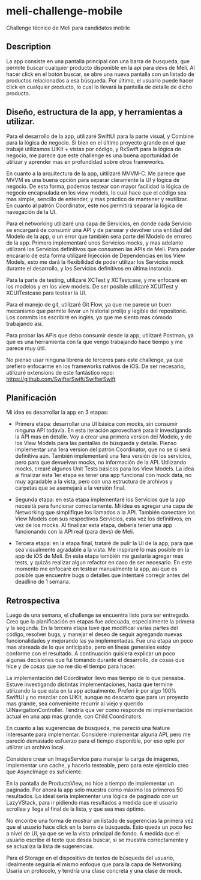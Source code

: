 # meli-challenge-mobile
Challenge técnico de Meli para candidatos mobile

## Description
La app consiste en una pantalla principal con una barra de busqueda, que permite buscar cualquier producto disponible en la api para devs de Meli. Al hacer click en el botón buscar, se abre una nueva pantalla con un listado de productos relacionados a esa búsqueda. Por último, el usuario puede hacer click en cualquier producto, lo cual lo llevará la pantalla de detalle de dicho producto.

## Diseño, estructura de la app, y herramientas a utilizar.
Para el desarrollo de la app, utilizaré SwiftUI para la parte visual, y Combine para la lógica de negocio. Si bien en el último proyecto grande en el que trabajé utilizamos UIKit + vistas por código, y RxSwift para la lógica de negocio, me parece que este challenge es una buena oportunidad de utilizar y aprender mas en profundidad sobre otros frameworks.

En cuanto a la arquitectura de la app, uitilizaré MVVM-C. Me parece que MVVM es una buena opción para separar claramente la UI y lógica de negocio. De esta forma, podemos testear con mayor facilidad la lógica de negocio encapsulada en los view models, lo cual hace que el código sea mas simple, sencillo de entender, y mas práctico de mantener y reutilizar. En cuanto al patrón Coordinator, este nos permitirá separar la lógica de navegación de la UI.

Para el networking utilizaré una capa de Servicios, en donde cada Servicio se encargará de consumir una API y de parsear y devolver una entidad del Modelo de la app, o un error que también sera parte del Modelo de errores de la app. Primero implementaré unos Servicios mocks, y mas adelante utilizaré los Servicios definitivos que consumen las APIs de Meli. Para poder encararlo de esta forma utilizaré Injección de Dependencias en los View Models, esto me dará la flexibilidad de poder utilizar los Servicios mock durante el desarrollo, y los Servicios definitivos en última instancia.

Para la parte de testing, utilizaré XCTest y XCTestcase, y me enfocaré en los modelos y en los view models. De ser posible utilizaré XCUITest y XCUITestcase para testear la UI.

Para el manejo de git, utilizaré Git Flow, ya que me parece un buen mecanismo que permite llevar un historial prolijo y legible del repositorio. Los commits los escribiré en inglés, ya que me siento mas cómodo trabajando así.

Para probar las APIs que debo consumir desde la app, utilizaré Postman, ya que es una herramienta con la que vengo trabajando hace tiempo y me parece muy útil.

No pienso usar ninguna librería de terceros para este challenge, ya que prefiero enfocarme en los frameworks nativos de iOS. De ser necesario, utilizaré extensions de este fantástico repo: https://github.com/SwifterSwift/SwifterSwift

## Planificación

Mi idea es desarrollar la app en 3 etapas:
* Primera etapa: desarrollar una UI básica con mocks, sin consumir ninguna API todavía. En esta iteración aprovecharé para ir investigando la API mas en detalle. Voy a crear una primera version del Modelo, y de los View Models para las pantallas de búsqueda y detalle. Pienso implementar una 1era version del patrón Coordinator, que no se si será definitiva aún. También implementaré una 1era versión de los servicios, pero para que devuelvan mocks, no información de la API. Utilizando mocks, crearé algunos Unit Tests básicos para los View Models. La idea al finalizar esta 1er etapa es tener una app funcional con mock data, no muy agradable a la vista, pero con una estructura de archivos y carpetas que se asemejará a la versión final.
  
* Segunda etapa: en esta etapa implementaré los Servicios que la app necesitá para funcionar correctamente. Mi idea es agregar una capa de Networking que simplifique los llamados a la API. También conectare los View Models con sus respectivos Servicios, esta vez los definitivos, en vez de los mocks. Al finalizar esta etapa, debería tener una app funcionando con la API real (para devs) de Meli.

* Tercera etapa: en la etapa final, trataré de pulir la UI de la app, para que sea visualmente agradable a la vista. Me inspiraré lo mas posible en la app de iOS de Meli. En esta etapa también me gustaría agregar mas tests, y quizás realizar algun refactor en caso de ser necesario. En este momento me enfocaré en testear manualmente la app, asi que es posible que encuentre bugs o detalles que intentaré corregir antes del deadline de 1 semana.

## Retrospectiva

Luego de una semana, el challenge se encuentra listo para ser entregado. Creo que la planificación en etapas fue adecuada, especialmente la primera y la segunda. En la tercera etapa tuve que modificar varias partes del código, resolver bugs, y manejar el deseo de seguir agregando nuevas funcionalidades y mejorando las ya implementadas. Fue una etapa un poco mas atareada de lo que anticipaba, pero en líneas generales estoy conforme con el resultado. A continuación quisiera explicar un poco algunas decisiones que fui tomando durante el desarrollo, de cosas que hice y de cosas que no me dio el tiempo para hacer.

La implementación del Coordinator llevo mas tiempo de lo que pensaba. Estuve investigando distintas implementaciones, hasta que termine utilizando la que esta en la app actualmente. Preferi ir por algo 100% SwiftUI y no mezclar con UIKit, aunque no descarto que para un proyecto mas grande, sea conveniente recurrir al viejo y querido UINavigationController. Tendría que ver como responde mi implementación actual en una app mas grande, con Child Coordinators.

En cuanto a las sugerencias de búsqueda, me pareció una feature interesante para implementar. Considere implementar alguna API, pero me pareció demasiado esfuerzo para el tiempo disponible, por eso opte por utilizar un archivo local.

Considere crear un ImageService para manejar la carga de imágenes, implementar una cache, y hacerlo testeable, pero para este ejercicio creo que AsyncImage es suficiente.

En la pantalla de ProductsView, no hice a tiempo de implementar un paginado. Por ahora la app solo muestra como máximo los primeros 50 resultados. Lo ideal seria implementar una lógica de paginado con un LazyVStack, para ir pidiendo mas resultados a medida que el usuario scrollea y llega al final de la lista, y que sea mas óptimo.

No encontre una forma de mostrar un listado de sugerencias la primera vez que el usuario hace click en la barra de búsqueda. Esto queda un poco feo a nivel de UI, ya que se ve la vista principal de fondo. A medida que el usuario escribe el texto que desea buscar, si se muestra correctamente y se actualiza la lista de sugerencias.

Para el Storage en el dispositivo de textos de búsqueda del usuario, idealmente seguiría el mismo enfoque que para la capa de Networking. Usaria un protocolo, y tendría una clase concreta y una clase de mock.


